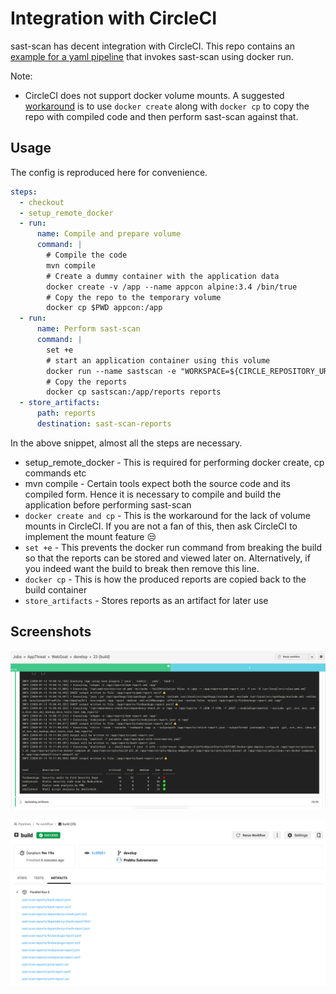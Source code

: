 # Integration with CircleCI

sast-scan has decent integration with CircleCI. This repo contains an [example for a yaml pipeline](https://github.com/AppThreat/WebGoat/blob/develop/.circleci/config.yml) that invokes sast-scan using docker run.

Note:

- CircleCI does not support docker volume mounts. A suggested [workaround](https://circleci.com/docs/2.0/building-docker-images/#mounting-folders) is to use `docker create` along with `docker cp` to copy the repo with compiled code and then perform sast-scan against that.

## Usage

The config is reproduced here for convenience.

```yaml
steps:
  - checkout
  - setup_remote_docker
  - run:
      name: Compile and prepare volume
      command: |
        # Compile the code
        mvn compile
        # Create a dummy container with the application data
        docker create -v /app --name appcon alpine:3.4 /bin/true
        # Copy the repo to the temporary volume
        docker cp $PWD appcon:/app
  - run:
      name: Perform sast-scan
      command: |
        set +e
        # start an application container using this volume
        docker run --name sastscan -e "WORKSPACE=${CIRCLE_REPOSITORY_URL}" --volumes-from appcon quay.io/appthreat/sast-scan scan --src /app --out_dir /app/reports
        # Copy the reports
        docker cp sastscan:/app/reports reports
  - store_artifacts:
      path: reports
      destination: sast-scan-reports
```

In the above snippet, almost all the steps are necessary.

- setup_remote_docker - This is required for performing docker create, cp commands etc
- mvn compile - Certain tools expect both the source code and its compiled form. Hence it is necessary to compile and build the application before performing sast-scan
- `docker create and cp` - This is the workaround for the lack of volume mounts in CircleCI. If you are not a fan of this, then ask CircleCI to implement the mount feature 😒
- `set +e` - This prevents the docker run command from breaking the build so that the reports can be stored and viewed later on. Alternatively, if you indeed want the build to break then remove this line.
- `docker cp` - This is how the produced reports are copied back to the build container
- `store_artifacts` - Stores reports as an artifact for later use

## Screenshots

![CircleCI Sample](circleci-sample.png)

![CircleCI Build Artifacts](circleci-artifacts.png)
